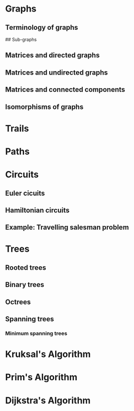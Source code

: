 # Graphs

## Terminology of graphs

## Sub-graphs

## Matrices and directed graphs

## Matrices and undirected graphs

## Matrices and connected components

## Isomorphisms of graphs

# Trails

# Paths

# Circuits

## Euler cicuits

## Hamiltonian circuits

## Example: Travelling salesman problem

# Trees

## Rooted trees

## Binary trees

## Octrees

## Spanning trees

### Minimum spanning trees

# Kruksal's Algorithm

# Prim's Algorithm

# Dijkstra's Algorithm